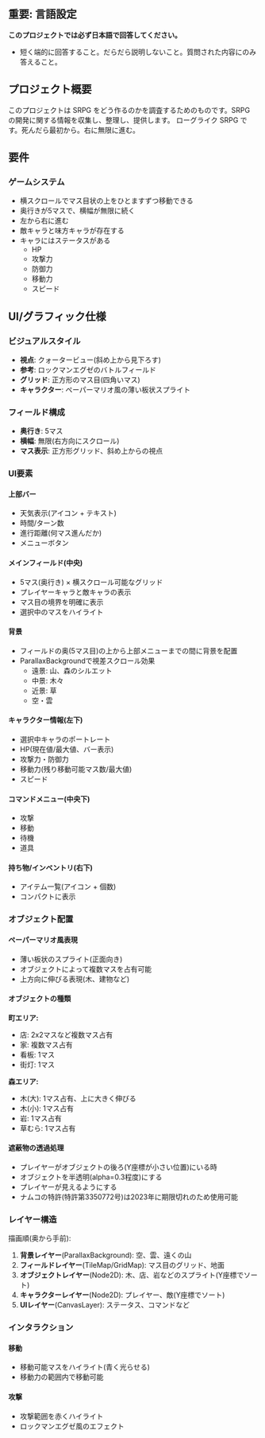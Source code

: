 ## 重要: 言語設定

**このプロジェクトでは必ず日本語で回答してください。**

* 短く端的に回答すること。だらだら説明しないこと。質問された内容にのみ答えること。

## プロジェクト概要

このプロジェクトは SRPG をどう作るのかを調査するためのものです。SRPG の開発に関する情報を収集し、整理し、提供します。
ローグライク SRPG です。死んだら最初から。右に無限に進む。

## 要件

### ゲームシステム
* 横スクロールでマス目状の上をひとますずつ移動できる
* 奥行きが5マスで、横幅が無限に続く
* 左から右に進む
* 敵キャラと味方キャラが存在する
* キャラにはステータスがある
  * HP
  * 攻撃力
  * 防御力
  * 移動力
  * スピード

## UI/グラフィック仕様

### ビジュアルスタイル
* **視点**: クォータービュー(斜め上から見下ろす)
* **参考**: ロックマンエグゼのバトルフィールド
* **グリッド**: 正方形のマス目(四角いマス)
* **キャラクター**: ペーパーマリオ風の薄い板状スプライト

### フィールド構成
* **奥行き**: 5マス
* **横幅**: 無限(右方向にスクロール)
* **マス表示**: 正方形グリッド、斜め上からの視点

### UI要素

#### 上部バー
* 天気表示(アイコン + テキスト)
* 時間/ターン数
* 進行距離(何マス進んだか)
* メニューボタン

#### メインフィールド(中央)
* 5マス(奥行き) × 横スクロール可能なグリッド
* プレイヤーキャラと敵キャラの表示
* マス目の境界を明確に表示
* 選択中のマスをハイライト

#### 背景
* フィールドの奥(5マス目)の上から上部メニューまでの間に背景を配置
* ParallaxBackgroundで視差スクロール効果
  * 遠景: 山、森のシルエット
  * 中景: 木々
  * 近景: 草
  * 空・雲

#### キャラクター情報(左下)
* 選択中キャラのポートレート
* HP(現在値/最大値、バー表示)
* 攻撃力・防御力
* 移動力(残り移動可能マス数/最大値)
* スピード

#### コマンドメニュー(中央下)
* 攻撃
* 移動
* 待機
* 道具

#### 持ち物/インベントリ(右下)
* アイテム一覧(アイコン + 個数)
* コンパクトに表示

### オブジェクト配置

#### ペーパーマリオ風表現
* 薄い板状のスプライト(正面向き)
* オブジェクトによって複数マスを占有可能
* 上方向に伸びる表現(木、建物など)

#### オブジェクトの種類

**町エリア:**
* 店: 2x2マスなど複数マス占有
* 家: 複数マス占有
* 看板: 1マス
* 街灯: 1マス

**森エリア:**
* 木(大): 1マス占有、上に大きく伸びる
* 木(小): 1マス占有
* 岩: 1マス占有
* 草むら: 1マス占有

#### 遮蔽物の透過処理
* プレイヤーがオブジェクトの後ろ(Y座標が小さい位置)にいる時
* オブジェクトを半透明(alpha=0.3程度)にする
* プレイヤーが見えるようにする
* ナムコの特許(特許第3350772号)は2023年に期限切れのため使用可能

### レイヤー構造

描画順(奥から手前):
1. **背景レイヤー**(ParallaxBackground): 空、雲、遠くの山
2. **フィールドレイヤー**(TileMap/GridMap): マス目のグリッド、地面
3. **オブジェクトレイヤー**(Node2D): 木、店、岩などのスプライト(Y座標でソート)
4. **キャラクターレイヤー**(Node2D): プレイヤー、敵(Y座標でソート)
5. **UIレイヤー**(CanvasLayer): ステータス、コマンドなど

### インタラクション

#### 移動
* 移動可能マスをハイライト(青く光らせる)
* 移動力の範囲内で移動可能

#### 攻撃
* 攻撃範囲を赤くハイライト
* ロックマンエグゼ風のエフェクト

